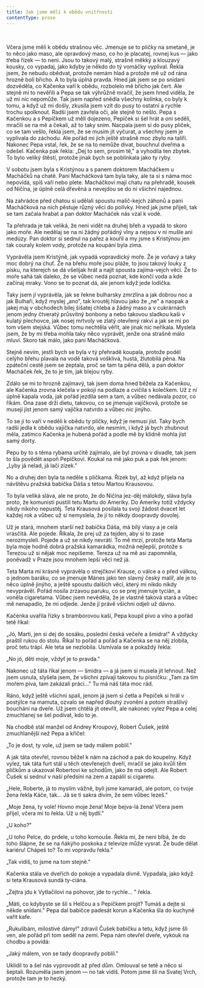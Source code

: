 ```yaml
---
title: Jak jsme měli k obědu vnitřnosti
contentType: prose
---
```


 

Včera jsme měli k obědu strašnou věc. Jmenuje se to pličky na smetaně, je to něco jako maso, ale opravdový maso, co ho je placatej, rovnej kus — jako třeba řízek — to neni. Jsou to takový malý, strašně měkký a klouzavý kousky, co vypadaj, jako kdyby je někdo do tý vomáčky vyplival. Řekla jsem, že nebudu obědvat, protože nemám hlad a protože mě už od rána hrozně bolí břicho. A to byla úplná pravda. Hned jak jsem se po snídani dozvěděla, co Kačenka vaří k obědu, rozbolelo mě břicho jak čert. Ale stejně mi to nevěřili a Pepa se tak výhrůžně mračil, že jsem hned viděla, že už mi nic nepomůže. Tak jsem napřed snědla všechny kolínka, co byly k tomu, a když už mi došly, zkusila jsem vzít do pusy to ostatní a rychle trochu spolknout. Radši jsem zavřela oči, ale stejně to nešlo. Pepa s Kačenkou a s Pepíčkem už měli dojezeno, Pepíček si šel hrát a oni seděli, mračili se na mě a čekali, až to taky sním. Nacpala jsem si do pusy pliček, co se tam vešlo, řekla jsem, že se musím jít vyčurat, a všechny jsem je vyplivala do záchodu. Ale pořád mi jich ještě strašně moc zbylo na talíři. Nakonec Pepa vstal, řek, že se na to nemůže dívat, bouchnul dveřma a odešel. Kačenka pak řekla: „Dej to sem, prosim tě," a vyhodila ten zbytek. To bylo veliký štěstí, protože jinak bych se poblinkala jako ty ryby.

V sobotu jsem byla s Kristýnou a s panem doktorem Macháčkem u Macháčků na chatě. Pani Macháčková tam byla taky, ale ta si s náma moc nepovídá, spíš vaří nebo plete. Macháčkovi mají chatu na přehradě, kousek od Ničína, je úplně celá dřevěná a nevejdou se do ní všichni najednou.

Na zahrádce před chatou si udělali spoustu malič-kejch záhonů a pani Macháčková na nich pěstuje různý věci do polívky. Hned jak jsme přijeli, tak se tam začala hrabat a pan doktor Macháček nás vzal k vodě.

Ta přehrada je tak veliká, že neni vidět na druhej břeh a vypadá to skoro jako moře. Ale nedělaj se na ní žádný pořádný vlny a nejsou v ní mušle ani medúzy. Pan doktor si sednul na pařez a kouřil a my jsme s Kristýnou jen tak couraly kolem vody, protože na koupání byla zima.

Vyprávěla jsem Kristýně, jak vypadá vopravdický moře. Že je voňavý a taky moc dobrý na chuť. Že na břehu moře jsou pláže, to jsou takový louky z písku, na kterejch se dá všelijak hrát a najít spousta zajíma-vejch věcí. Že to moře sahá tak daleko, že se vůbec nedá poznat, kde končí voda a kde začínaj mraky. Vono se to poznat dá, ale jenom když jede lodička.

Taky jsem jí vyprávěla, jak se řekne bulharsky zmrzlina a jak dobrou noc a jak Bulhaři, když myslej „ano", tak kroutěj hlavou jako že „ne" a naopak a jakej maj v obchodech bílej šišatej chleba a žádný maso a v cukrárnách jenom jedny čtveratý průsvitný bonbony a nebo takovou sladkou kaši v kulatý plechovce, jak nosej mrtvoly ve zlatý otevřený rakvi a jak se mi po tom všem stejská. Vůbec tomu nechtěla věřit, ale jinak nic neříkala. Myslela jsem, že by mi třeba mohla taky něco vyprávět, jenže ona strašně málo mluví. Skoro tak málo, jako pani Macháčková.

Stejně nevím, jestli bych se byla v tý přehradě koupala, protože podél celýho břehu plavala na vodě taková vošklivá, hustá, žlutobílá pěna. Na zpáteční cestě jsem se zeptala, proč se tam ta pěna dělá, a pan doktor Macháček řek, že to je tím, jak blejou ryby.

Zdálo se mi to hrozně zajímavý, tak jsem doma hned běžela za Kačenkou, ale Kačenka zrovna klečela v pokoji na podlaze a cvičila s kolečkem. Už z ní úplně kapala voda, jak pořád jezdila sem a tam, a vůbec nedávala pozor, co říkám. Ona zase drží dietu, takovou, co se jmenuje vajíčková, protože se musejí jíst jenom samý vajíčka natvrdo a vůbec nic jinýho.

To se jí to vaří v neděli k obědu ty pličky, když je nemusí jíst. Taky bych radši jedla k obědu vajíčka natvrdo, ale nesmím, i když já bych zhubnout měla, zatímco Kačenka je hubená pořád a podle mě by klidně mohla jíst samý dorty.

Pepu by to s těma rybama určitě zajímalo, ale byl zrovna v divadle, tak jsem to šla povědět aspoň Pepíčkovi. Koukal na mě jako puk a pak řek jenom: „Lyby já nelad, já lači zízek."

No a druhej den byla ta neděle s pličkama. Řízek byl, až když přijela na návštěvu pražská babička Dáša s tetou Martou Krausovou.

To byla veliká sláva, ale ne proto, že do Ničína jez-děj málokdy, sláva byla proto, že komunisti pustili tetu Martu do Ameriky. Do Ameriky totiž vždycky nikdy nikoho nepustěj. Teta Krausová posílala tu svoji žádost dvacet let každej rok a vůbec už si nemyslela, že jí to někdy doopravdy dovolej.

Už je stará, mnohem starší než babička Dáša, má bílý vlasy a je celá vrásčitá. Ale pojede. Říkala, že prej už za tejden, aby si to zase nerozmysleli. Pojede a už se nikdy nevrátí. To mě mrzí, protože teta Marta byla moje hodně dobrá pražská kamarádka, možná nejlepší, protože s Terezou už si nějak moc nepíšeme. Tereza už na mě asi zapomněla, poněvadž v Praze jsou mnohem lepší věci než já.

Teta Marta mi krásně vyprávěla o strejčkovi Krause, o válce a o před válkou, o jednom baráku, co se jmenuje Mánes jako ten slavný český malíř, ale je to něco úplně jinýho, a ještě spoustu dalších věcí, který mi nikdo nikdy nevyprávěl. Pořád nosila zrzavou paruku, co se prej jmenuje tycián, a voněla cigaretama. Vůbec jsem nevěděla, že je vlastně taková stará a vůbec mě nenapadlo, že mi odjede. Jenže jí právě všichni odjeli už dávno.

Kačenka uvařila řízky s bramborovou kaší, Pepa koupil pivo a víno a pořád tetě říkal:

„Jó, Marti, jen si dej do sosáku, poslední česká večeře a šmidra!" A vždycky praštil rukou do stolu. Říkal to pořád a pořád a Kačenka se na něj zlobila, proč tetu trápí. Ale teta se nezlobila. Usmívala se a pokaždý řekla:

„No jó, děti moje, vždyť je to pravda."

Nakonec už táta říkal jenom — šmidra — a já jsem si musela jít lehnout. Než jsem usnula, slyšela jsem, že všichni zpívají takovou tu písničku: „Tam za tím mořem píva, tam zakázali práci..." Tu má náš táta moc rád.

Ráno, když ještě všichni spali, jenom já jsem si četla a Pepíček si hrál v postýlce na mamuta, ozvalo se napřed dlouhý zvonění a potom strašlivý bouchání na dveře. Už jsem chtěla jít otevřít, ale nakonec vylez Pepa a celej zmuchlanej se šel podívat, kdo to je.

Na chodbě stál manžel od Andrey Kroupový, Robert Čušek, ještě zmuchlanější než Pepa a křičel:

„To je dost, ty vole, už jsem se tady málem poblil."

A jak táta otevřel, rovnou běžel k nám na záchod a pak do koupelny. Když vylez, tak táta furt stál u těch otevřenejch dveří, mračil se jako kvůli těm pličkům a ukazoval Robertovi ke schodům, jako že má odejít. Ale Robert Čušek si sednul v naší předsíni na zem a zapálil si cigaretu.

„Hele, Roberte, já to myslím vážně, byli jsme kamarádi, ale potom, co tvoje žena řekla Káče, tak... Já se ti sakra divím, že sem vůbec lezeš."

„Moje žena, ty vole! Hovno moje žena! Moje bejva-lá žena! Včera jsem přijel, včera mi to řekla. Už u něj bydlí."

„U koho?"

„U toho Pelce, do prdele, u toho komouše. Řekla mi, že neni blbá, že do toho šlápne, že se na ňákýho poskoka z televize může vysrat. Že bude dělat kariéru! Chápeš to? To mi vopravdu řekla."

„Tak vidíš, to jsme na tom stejně."

Kačenka stála ve dveřích do pokoje a vypadala divně. Vypadala, jako když si teta Krausová sundá ty-ciána.

„Zejtra jdu k Vytlačilovi na pohovor, jde to rychle... " řekla.

„Máti, co kdybyste se šli s Helčou a s Pepíčkem projít? Tumáš a dejte si někde snídani." Pepa dal babičce padesát korun a Kačenka šla do kuchyně vařit kafe.

„Rukulíbám, milostivé dámy!" zdravil Čušek babičku a tetu, když jsme šli ven, ale pořád při tom seděl na zemi. Pepa nám otevřel dveře, vykouk na chodbu a povídá:

„Jaký málem, von se tady doopravdy poblil."

Uklidil to a šel nás vyprovodit až před dům. Omlouval se tetě a něco si šeptali. Rozuměla jsem jenom — no tak vidíš. Potom jsme šli na Svatej Vrch, protože tam je to hezký.
